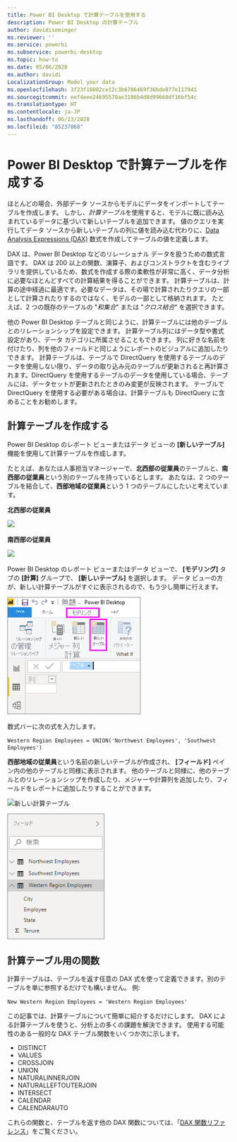```yaml
---
title: Power BI Desktop で計算テーブルを使用する
description: Power BI Desktop の計算テーブル
author: davidiseminger
ms.reviewer: ''
ms.service: powerbi
ms.subservice: powerbi-desktop
ms.topic: how-to
ms.date: 05/06/2020
ms.author: davidi
LocalizationGroup: Model your data
ms.openlocfilehash: 3f23f18002ce12c3b6706469f36bde077e117941
ms.sourcegitcommit: eef4eee24695570ae3186b4d8d99660df16bf54c
ms.translationtype: HT
ms.contentlocale: ja-JP
ms.lasthandoff: 06/23/2020
ms.locfileid: "85237868"
---
```

# <a name="create-calculated-tables-in-power-bi-desktop"></a>Power BI Desktop で計算テーブルを作成する
ほとんどの場合、外部データ ソースからモデルにデータをインポートしてテーブルを作成します。 しかし、*計算テーブル*を使用すると、モデルに既に読み込まれているデータに基づいて新しいテーブルを追加できます。 値のクエリを実行してデータ ソースから新しいテーブルの列に値を読み込む代わりに、[Data Analysis Expressions (DAX)](/dax/index) 数式を作成してテーブルの値を定義します。

DAX は、Power BI Desktop などのリレーショナル データを扱うための数式言語です。 DAX は 200 以上の関数、演算子、およびコンストラクトを含むライブラリを提供しているため、数式を作成する際の柔軟性が非常に高く、データ分析に必要なほとんどすべての計算結果を得ることができます。 計算テーブルは、計算の途中経過に最適です。必要なデータは、その場で計算されたりクエリの一部として計算されたりするのではなく、モデルの一部として格納されます。 たとえば、2 つの既存のテーブルの "*和集合*" または "*クロス結合*" を選択できます。

他の Power BI Desktop テーブルと同じように、計算テーブルには他のテーブルとのリレーションシップを設定できます。 計算テーブル列にはデータ型や書式設定があり、データ カテゴリに所属させることもできます。 列に好きな名前を付けたり、列を他のフィールドと同じようにレポートのビジュアルに追加したりできます。 計算テーブルは、テーブルで DirectQuery を使用するテーブルのデータを使用しない限り、データの取り込み元のテーブルが更新されると再計算されます。DirectQuery を使用するテーブルのデータを使用している場合、テーブルには、データセットが更新されたときのみ変更が反映されます。 テーブルで DirectQuery を使用する必要がある場合は、計算テーブルも DirectQuery に含めることをお勧めします。

## <a name="create-a-calculated-table"></a>計算テーブルを作成する

Power BI Desktop のレポート ビューまたはデータ ビューの **[新しいテーブル]** 機能を使用して計算テーブルを作成します。

たとえば、あなたは人事担当マネージャーで、**北西部の従業員**のテーブルと、**南西部の従業員**という別のテーブルを持っているとします。 あたなは、2 つのテーブルを結合して、**西部地域の従業員**という 1 つのテーブルにしたいと考えています。

**北西部の従業員**

 ![](media/desktop-calculated-tables/calctables_nwempl.png)

**南西部の従業員**

 ![](media/desktop-calculated-tables/calctables_swempl.png)

Power BI Desktop のレポート ビューまたはデータ ビューで、 **[モデリング]** タブの **[計算]** グループで、 **[新しいテーブル]** を選択します。 データ ビューの方が、新しい計算テーブルがすぐに表示されるので、もう少し簡単に行えます。

 ![データ ビューの新しいテーブル](media/desktop-calculated-tables/calctables_formulabarempty.png)

数式バーに次の式を入力します。

```dax
Western Region Employees = UNION('Northwest Employees', 'Southwest Employees')
```

**西部地域の従業員**という名前の新しいテーブルが作成され、 **[フィールド]** ペイン内の他のテーブルと同様に表示されます。 他のテーブルと同様に、他のテーブルとのリレーションシップを作成したり、メジャーや計算列を追加したり、フィールドをレポートに追加したりすることができます。

 ![新しい計算テーブル](media/desktop-calculated-tables/calctables_westregionempl.png)

 ![[フィールド] ペインの新しいテーブル](media/desktop-calculated-tables/calctables_fieldlist.png)

## <a name="functions-for-calculated-tables"></a>計算テーブル用の関数

計算テーブルは、テーブルを返す任意の DAX 式を使って定義できます。別のテーブルを単に参照するだけでも構いません。 例:

```dax
New Western Region Employees = 'Western Region Employees'
```

この記事では、計算テーブルについて簡単に紹介するだけにします。 DAX による計算テーブルを使うと、分析上の多くの課題を解決できます。 使用する可能性のある一般的な DAX テーブル関数をいくつか次に示します。

* DISTINCT
* VALUES
* CROSSJOIN
* UNION
* NATURALINNERJOIN
* NATURALLEFTOUTERJOIN
* INTERSECT
* CALENDAR
* CALENDARAUTO

これらの関数と、テーブルを返す他の DAX 関数については、「[DAX 関数リファレンス](/dax/dax-function-reference)」をご覧ください。

